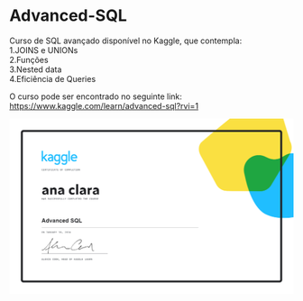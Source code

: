 # Advanced-SQL
Curso de SQL avançado disponível no Kaggle, que contempla:<br />
1.JOINS e UNIONs<br />
2.Funções<br />
3.Nested data<br />
4.Eficiência de Queries<br />

O curso pode ser encontrado no seguinte link: https://www.kaggle.com/learn/advanced-sql?rvi=1<br />


![Alt text](https://github.com/ana-epereira/Advanced-SQL/blob/main/ana%20clara%20-%20Advanced%20SQL.png?raw=true)
